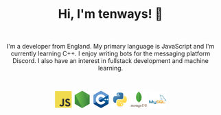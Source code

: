 <span align="center">
  <h1>Hi, I'm tenways! 👋</h1>

  <br>

  <p>I'm a developer from England. My primary language is JavaScript and I'm currently learning C++. I enjoy writing bots for the messaging platform Discord. I also have an interest in fullstack development and machine learning.</p>

  <br>

  <a target="_blank" href="https://developer.mozilla.org/en-US/docs/Web/JavaScript"><img src="https://raw.githubusercontent.com/devicons/devicon/master/icons/javascript/javascript-original.svg" alt="Javascript" width="40"/></a>
  <a target="_blank" href="https://nodejs.org/"><img src="https://raw.githubusercontent.com/devicons/devicon/master/icons/nodejs/nodejs-original.svg" alt="Node.js" width="40"/></a>
  <a target="_blank" href="https://en.wikipedia.org/wiki/C%2B%2B"><img src="https://raw.githubusercontent.com/devicons/devicon/master/icons/cplusplus/cplusplus-original.svg" alt="C++" width="40"/></a>
  <a target="_blank" href="https://www.python.org/"><img src="https://raw.githubusercontent.com/devicons/devicon/master/icons/python/python-original.svg" alt="Python" width="40"/></a>
  <a target="_blank" href="https://www.mongodb.com/"><img src="https://raw.githubusercontent.com/devicons/devicon/master/icons/mongodb/mongodb-original-wordmark.svg" alt="MongoDB" width="40"/></a>
  <a target="_blank" href="https://www.mysql.com/"><img src="https://raw.githubusercontent.com/devicons/devicon/master/icons/mysql/mysql-original-wordmark.svg" alt="MySQL" width="40"/></a>
  
  <h1></h1>

</span>

